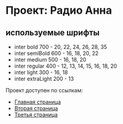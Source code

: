 # Проект: Радио Анна

## используемые шрифты

- inter bold 700 - 20, 22, 24, 26, 28, 35
- inter semiBold 600 - 16, 18, 20, 22
- inter medium 500 - 16, 18, 20
- inter regular 400 - 12, 13, 14, 15, 16, 18, 20
- inter light 300 - 16, 18
- inter extraLight 200 - 13

Проект доступен по cсылкам:

- [Главная страница](https://michelkukresh.github.io/radioanna/src/index1.html "Главная страница")
- [Вторая страница](https://michelkukresh.github.io/radioanna/src/index2.html "Вторая страница")
- [Третья страница](https://michelkukresh.github.io/radioanna/src/index3.html "Третья страница")